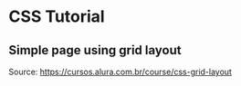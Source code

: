 # CSS Tutorial

## Simple page using grid layout


Source: https://cursos.alura.com.br/course/css-grid-layout
